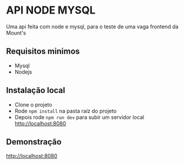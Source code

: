 # API NODE MYSQL

Uma api feita com node e mysql, para o teste de uma vaga frontend da Mount's

## Requisitos minimos

- Mysql
- Nodejs

## Instalação local

- Clone o projeto
- Rode `npm install` na pasta raíz do projeto
- Depois rode `npm run dev` para subir um servidor local [http://localhost:8080](http://localhost:8080)

## Demonstração

[http://localhost:8080](http://localhost:8080)
